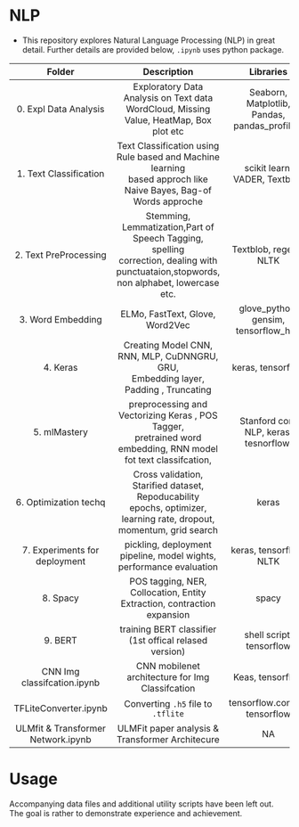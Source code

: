 # NLP

* This repository explores Natural Language Processing (NLP) in great detail. 
Further details are provided below, `.ipynb` uses python package.

| Folder                |      Description      |  Libraries |
|:----------:|:-------------:|:------:|
| 0. Expl Data Analysis |  Exploratory Data Analysis on Text data <br> WordCloud, Missing Value, HeatMap, Box plot etc  | Seaborn, Matplotlib, Pandas,<br> pandas_profiling   |
| 1. Text Classification |    Text Classification using Rule based and Machine learning <br>based approch like Naive Bayes, Bag-of Words approche    |   scikit learn, VADER, Textblob |
| 2. Text PreProcessing| Stemming, Lemmatization,Part of Speech Tagging, spelling  <br> correction, dealing with punctuataion,stopwords, non alphabet, lowercase etc. |  Textblob, regexp, NLTK |
| 3. Word Embedding     |  ELMo, FastText, Glove, Word2Vec | glove_python, gensim, tensorflow_hub  |
| 4. Keras              |    Creating Model CNN, RNN, MLP, CuDNNGRU, GRU, <br> Embedding layer, Padding , Truncating   |   keras, tensorflow |
| 5. mlMastery          | preprocessing and Vectorizing Keras , POS Tagger, <br>pretrained word embedding, RNN model fot text classifcation, |Stanford core NLP, keras, tesnorflow,  |
| 6. Optimization techq | Cross validation, Starified dataset, Repoducability <br> epochs, optimizer, learning rate, dropout, momentum, grid search |    keras |
| 7. Experiments for deployment |  pickling, deployment pipeline, model wights, performance evaluation | keras, tensorflow, NLTK |
| 8. Spacy              |    POS tagging, NER, Collocation, Entity Extraction, contraction expansion   |   spacy |
| 9. BERT               | training BERT classifier (1st offical relased version)|    shell script, tensorflow |
| CNN Img classifcation.ipynb|    CNN mobilenet architecture for Img Classifcation   |   Keas, tensorflow |
| TFLiteConverter.ipynb      | Converting `.h5` file to `.tflite`|     tensorflow.contrib, tensorflow |
| ULMfit & Transformer Network.ipynb | ULMFit paper analysis & Transformer Architecure  |     NA |



# Usage
Accompanying data files and additional utility scripts have been left out. The goal is rather to demonstrate experience and achievement.
